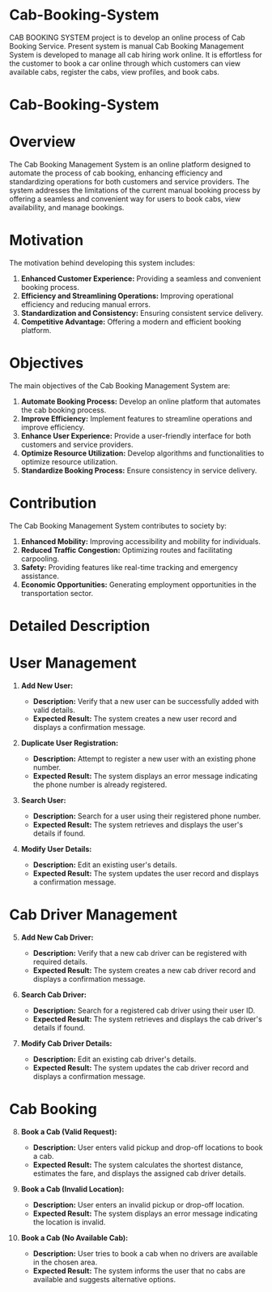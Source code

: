 # Cab-Booking-System
CAB BOOKING SYSTEM project is to develop an online process of Cab  Booking Service. Present system is manual Cab Booking Management System is developed to manage all cab hiring work online. It is effortless for the customer to book a car online through which customers can view available cabs, register the cabs, view profiles, and  book cabs. 

# Cab-Booking-System

# Overview

The Cab Booking Management System is an online platform designed to automate the process of cab booking, enhancing efficiency and standardizing operations for both customers and service providers. The system addresses the limitations of the current manual booking process by offering a seamless and convenient way for users to book cabs, view availability, and manage bookings.

# Motivation

The motivation behind developing this system includes:

1. **Enhanced Customer Experience:** Providing a seamless and convenient booking process.
2. **Efficiency and Streamlining Operations:** Improving operational efficiency and reducing manual errors.
3. **Standardization and Consistency:** Ensuring consistent service delivery.
4. **Competitive Advantage:** Offering a modern and efficient booking platform.

# Objectives

The main objectives of the Cab Booking Management System are:

1. **Automate Booking Process:** Develop an online platform that automates the cab booking process.
2. **Improve Efficiency:** Implement features to streamline operations and improve efficiency.
3. **Enhance User Experience:** Provide a user-friendly interface for both customers and service providers.
4. **Optimize Resource Utilization:** Develop algorithms and functionalities to optimize resource utilization.
5. **Standardize Booking Process:** Ensure consistency in service delivery.

# Contribution

The Cab Booking Management System contributes to society by:

1. **Enhanced Mobility:** Improving accessibility and mobility for individuals.
2. **Reduced Traffic Congestion:** Optimizing routes and facilitating carpooling.
3. **Safety:** Providing features like real-time tracking and emergency assistance.
4. **Economic Opportunities:** Generating employment opportunities in the transportation sector.

# Detailed Description

# User Management

1. **Add New User:**
   - **Description:** Verify that a new user can be successfully added with valid details.
   - **Expected Result:** The system creates a new user record and displays a confirmation message.

2. **Duplicate User Registration:**
   - **Description:** Attempt to register a new user with an existing phone number.
   - **Expected Result:** The system displays an error message indicating the phone number is already registered.

3. **Search User:**
   - **Description:** Search for a user using their registered phone number.
   - **Expected Result:** The system retrieves and displays the user's details if found.

4. **Modify User Details:**
   - **Description:** Edit an existing user's details.
   - **Expected Result:** The system updates the user record and displays a confirmation message.

# Cab Driver Management

5. **Add New Cab Driver:**
   - **Description:** Verify that a new cab driver can be registered with required details.
   - **Expected Result:** The system creates a new cab driver record and displays a confirmation message.

6. **Search Cab Driver:**
   - **Description:** Search for a registered cab driver using their user ID.
   - **Expected Result:** The system retrieves and displays the cab driver's details if found.

7. **Modify Cab Driver Details:**
   - **Description:** Edit an existing cab driver's details.
   - **Expected Result:** The system updates the cab driver record and displays a confirmation message.

# Cab Booking

8. **Book a Cab (Valid Request):**
   - **Description:** User enters valid pickup and drop-off locations to book a cab.
   - **Expected Result:** The system calculates the shortest distance, estimates the fare, and displays the assigned cab driver details.

9. **Book a Cab (Invalid Location):**
   - **Description:** User enters an invalid pickup or drop-off location.
   - **Expected Result:** The system displays an error message indicating the location is invalid.

10. **Book a Cab (No Available Cab):**
    - **Description:** User tries to book a cab when no drivers are available in the chosen area.
    - **Expected Result:** The system informs the user that no cabs are available and suggests alternative options.

